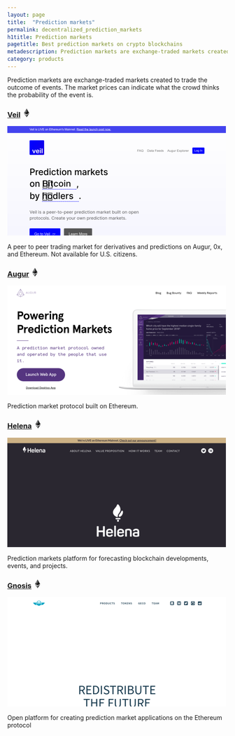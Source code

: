 ```yaml
---
layout: page
title:  "Prediction markets"
permalink: decentralized_prediction_markets
h1title: Prediction markets
pagetitle: Best prediction markets on crypto blockchains  
metadescription: Prediction markets are exchange-traded markets created for the purpose of trading the outcome of events.
category: products
---
```


Prediction markets are exchange-traded markets created to trade the outcome of events. The market prices can indicate what the crowd thinks the probability of the event is.

### [Veil](https://veil.co/) ![](/images/ether.png "Built on Ethereum or related to Ethereum ecosystem")

![](/images/output_md/httpsveilco.png)

A peer to peer trading market for derivatives and predictions on Augur, 0x, and Ethereum. Not available for U.S. citizens.

### [Augur](https://www.augur.net/) ![](/images/ether.png "Built on Ethereum or related to Ethereum ecosystem")

![](/images/output_md/httpswwwaugurnet.png)

Prediction market protocol built on Ethereum.

### [Helena](https://helena.network/) ![](/images/ether.png "Built on Ethereum or related to Ethereum ecosystem")

![](/images/output_md/httpshelenanetwork.png)

Prediction markets platform for forecasting blockchain developments, events, and projects.

### [Gnosis](https://gnosis.io/) ![](/images/ether.png "Built on Ethereum or related to Ethereum ecosystem")

![](/images/output_md/httpsgnosisio.png)

Open platform for creating prediction market applications on the Ethereum protocol
